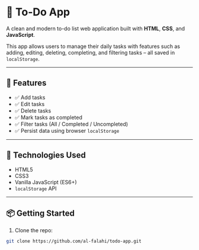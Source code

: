 # 📝 To-Do App

A clean and modern to-do list web application built with **HTML**, **CSS**, and **JavaScript**.

This app allows users to manage their daily tasks with features such as adding, editing, deleting, completing, and filtering tasks – all saved in `localStorage`.

---

## 🔧 Features

- ✅ Add tasks
- ✅ Edit tasks
- ✅ Delete tasks
- ✅ Mark tasks as completed
- ✅ Filter tasks (All / Completed / Uncompleted)
- ✅ Persist data using browser `localStorage`

---

## 🚀 Technologies Used

- HTML5
- CSS3
- Vanilla JavaScript (ES6+)
- `localStorage` API

---

## 📦 Getting Started

1. Clone the repo:
```bash
git clone https://github.com/al-falahi/todo-app.git